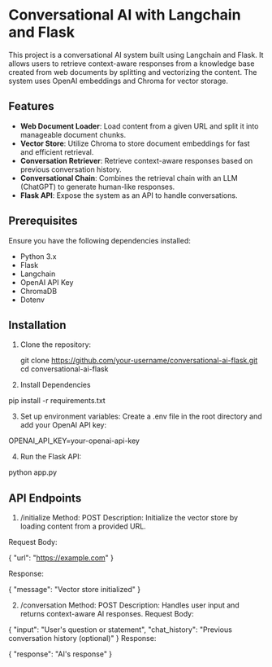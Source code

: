 # Conversational AI with Langchain and Flask

This project is a conversational AI system built using Langchain and Flask. It allows users to retrieve context-aware responses from a knowledge base created from web documents by splitting and vectorizing the content. The system uses OpenAI embeddings and Chroma for vector storage.

## Features

- **Web Document Loader**: Load content from a given URL and split it into manageable document chunks.
- **Vector Store**: Utilize Chroma to store document embeddings for fast and efficient retrieval.
- **Conversation Retriever**: Retrieve context-aware responses based on previous conversation history.
- **Conversational Chain**: Combines the retrieval chain with an LLM (ChatGPT) to generate human-like responses.
- **Flask API**: Expose the system as an API to handle conversations.

## Prerequisites

Ensure you have the following dependencies installed:

- Python 3.x
- Flask
- Langchain
- OpenAI API Key
- ChromaDB
- Dotenv

## Installation

1. Clone the repository:

   git clone https://github.com/your-username/conversational-ai-flask.git
   cd conversational-ai-flask

2. Install Dependencies

pip install -r requirements.txt

3. Set up environment variables: Create a .env file in the root directory and add your OpenAI API key:

OPENAI_API_KEY=your-openai-api-key

4. Run the Flask API:

python app.py



## API Endpoints

1. /initialize
Method: POST
Description: Initialize the vector store by loading content from a provided URL.

Request Body:

{
  "url": "https://example.com"
}

Response:

{
  "message": "Vector store initialized"
}

2. /conversation
Method: POST
Description: Handles user input and returns context-aware AI responses.
Request Body:

{
  "input": "User's question or statement",
  "chat_history": "Previous conversation history (optional)"
}
Response:

{
  "response": "AI's response"
}
